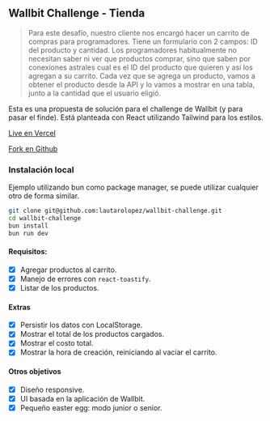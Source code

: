 ## Wallbit Challenge - Tienda

> Para este desafío, nuestro cliente nos encargó hacer un carrito de compras para programadores. Tiene un formulario con 2 campos: ID del producto y cantidad. Los programadores habitualmente no necesitan saber ni ver que productos comprar, sino que saben por conexiones astrales cual es el ID del producto que quieren y así los agregan a su carrito.
> Cada vez que se agrega un producto, vamos a obtener el producto desde la API y lo vamos a mostrar en una tabla, junto a la cantidad que el usuario eligió.

Esta es una propuesta de solución para el challenge de Wallbit (y para pasar el finde). Está planteada con React utilizando Tailwind para los estilos.

[Live en Vercel](https://wallbit-challenge-one.vercel.app/)

[Fork en Github](https://github.com/lautarolopez/wallbit-challenge)

### Instalación local

Ejemplo utilizando bun como package manager, se puede utilizar cualquier otro de forma similar.

```bash
git clone git@github.com:lautarolopez/wallbit-challenge.git
cd wallbit-challenge
bun install
bun run dev
```

#### Requisitos:

- [x] Agregar productos al carrito.
- [x] Manejo de errores con `react-toastify`.
- [x] Listar de los productos.

#### Extras

- [x] Persistir los datos con LocalStorage.
- [x] Mostrar el total de los productos cargados.
- [x] Mostrar el costo total.
- [x] Mostrar la hora de creación, reiniciando al vaciar el carrito.

#### Otros objetivos

- [x] Diseño responsive.
- [x] UI basada en la aplicación de Wallbit.
- [x] Pequeño easter egg: modo junior o senior.
